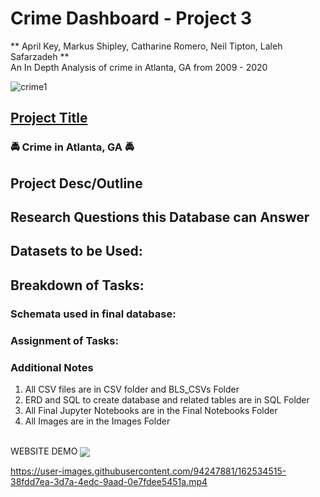 
# Crime Dashboard - Project 3 

** April Key, Markus Shipley, Catharine Romero, Neil Tipton, Laleh Safarzadeh **
<br>
An In Depth Analysis of crime in Atlanta, GA from 2009 - 2020



![crime1](https://user-images.githubusercontent.com/94247881/162579152-0b81907b-a88f-4379-bbab-07d6a48a5346.jpg)
<br>
## <ins>Project Title</ins> 

### :oncoming_police_car: Crime in Atlanta, GA :oncoming_police_car:

## Project Desc/Outline 


## Research Questions this Database can Answer 
    

## Datasets to be Used: 


## Breakdown of Tasks: 



### Schemata used in final database: 


### Assignment of Tasks: 

### Additional Notes
 1. All CSV files are in CSV folder and BLS_CSVs Folder
 2. ERD and SQL to create database and related tables are in SQL Folder
 3. All Final Jupyter Notebooks are in the Final Notebooks Folder
 4. All Images are in the Images Folder

<br>
WEBSITE DEMO
<img valign="middle" src="https://img.shields.io/badge/See Below Sample Website Demo-brightgreen.svg">
<br>

https://user-images.githubusercontent.com/94247881/162534515-38fdd7ea-3d7a-4edc-9aad-0e7fdee5451a.mp4

